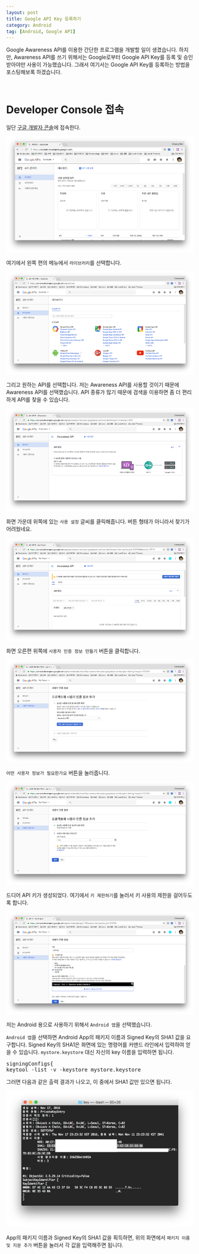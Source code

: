 ```yaml
---
layout: post
title: Google API Key 등록하기
category: Android
tag: [Android, Google API]
---
```


Google Awareness API를 이용한 간단한 프로그램을 개발할 일이 생겼습니다.
하지만, Awareness API를 쓰기 위해서는 Google로부터 Google API Key를 등록 및 승인받아야만
사용이 가능했습니다. 그래서 여기서는 Google API Key를 등록하는 방법을 포스팅해보록 하겠습니다.

<br>

# Developer Console 접속

일단 [구글 개발자 콘솔](https://console.developers.google.com/)에 접속한다.

![image -fullwidth](/assets/2017-02-23-android-how-to-use-google-api-key/01.png)

여기에서 왼쪽 편의 메뉴에서 `라이브러리`를 선택합니다.

![image -fullwidth](/assets/2017-02-23-android-how-to-use-google-api-key/02.png)

그리고 원하는 API를 선택합니다. 저는 Awareness API를 사용할 것이기 때문에 Awareness API를 선택했습니다.
API 종류가 많기 때문에 검색을 이용하면 좀 더 편리하게 API를 찾을 수 있습니다.

![image -fullwidth](/assets/2017-02-23-android-how-to-use-google-api-key/03.png)

화면 가운데 위쪽에 있는 `사용 설정` 글씨를 클릭해줍니다. 버튼 형태가 아니라서 찾기가 어려웠네요.

![image -fullwidth](/assets/2017-02-23-android-how-to-use-google-api-key/04.png)

화면 오른편 위쪽에 `사용자 인증 정보 만들기` 버튼을 클릭합니다.

![image -fullwidth](/assets/2017-02-23-android-how-to-use-google-api-key/05.png)

`어떤 사용자 정보가 필요한가요` 버튼을 눌러줍니다.

![image -fullwidth](/assets/2017-02-23-android-how-to-use-google-api-key/06.png)

드디어 API 키가 생성되었다. 여기에서 `키 제한하기`를 눌러서 키 사용의 제한을 걸어두도록 합니다.

![image -fullwidth](/assets/2017-02-23-android-how-to-use-google-api-key/07.png)

저는 Android 용으로 사용하기 위해서 `Android 앱`을 선택했습니다.

`Android 앱`을 선택하면 Android App의 패키지 이름과 Signed Key의 SHA1 값을 요구합니다.
Signed Key의 SHA1은 화면에 있는 명령어를 커맨드 라인에서 입력하여 얻을 수 있습니다. 
`mystore.keystore` 대신 자신의 key 이름을 입력하면 됩니다.
<br>

<pre class="prettyprint">signingConfigs{
keytool -list -v -keystore mystore.keystore
</pre>

그러면 다음과 같은 출력 결과가 나오고, 이 중에서 SHA1 값만 있으면 됩니다.

![image -fullwidth](/assets/2017-02-23-android-how-to-use-google-api-key/08.png)

App의 패키지 이름과 Signed Key의 SHA1 값을 획득하면, 위의 화면에서
`패키지 이름 및 지문 추가` 버튼을 눌러서 각 값을 입력해주면 됩니다.
